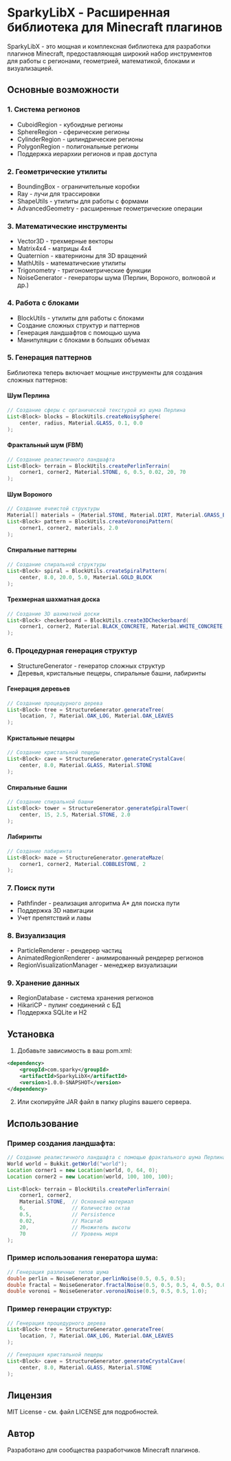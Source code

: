 # SparkyLibX - Расширенная библиотека для Minecraft плагинов

SparkyLibX - это мощная и комплексная библиотека для разработки плагинов Minecraft, 
предоставляющая широкий набор инструментов для работы с регионами, геометрией, 
математикой, блоками и визуализацией.

## Основные возможности

### 1. Система регионов
- CuboidRegion - кубоидные регионы
- SphereRegion - сферические регионы
- CylinderRegion - цилиндрические регионы
- PolygonRegion - полигональные регионы
- Поддержка иерархии регионов и прав доступа

### 2. Геометрические утилиты
- BoundingBox - ограничительные коробки
- Ray - лучи для трассировки
- ShapeUtils - утилиты для работы с формами
- AdvancedGeometry - расширенные геометрические операции

### 3. Математические инструменты
- Vector3D - трехмерные векторы
- Matrix4x4 - матрицы 4x4
- Quaternion - кватернионы для 3D вращений
- MathUtils - математические утилиты
- Trigonometry - тригонометрические функции
- NoiseGenerator - генераторы шума (Перлин, Вороного, волновой и др.)

### 4. Работа с блоками
- BlockUtils - утилиты для работы с блоками
- Создание сложных структур и паттернов
- Генерация ландшафтов с помощью шума
- Манипуляции с блоками в больших объемах

### 5. Генерация паттернов
Библиотека теперь включает мощные инструменты для создания сложных паттернов:

#### Шум Перлина
```java
// Создание сферы с органической текстурой из шума Перлина
List<Block> blocks = BlockUtils.createNoisySphere(
    center, radius, Material.GLASS, 0.1, 0.0
);
```

#### Фрактальный шум (FBM)
```java
// Создание реалистичного ландшафта
List<Block> terrain = BlockUtils.createPerlinTerrain(
    corner1, corner2, Material.STONE, 6, 0.5, 0.02, 20, 70
);
```

#### Шум Вороного
```java
// Создание ячеистой структуры
Material[] materials = {Material.STONE, Material.DIRT, Material.GRASS_BLOCK};
List<Block> pattern = BlockUtils.createVoronoiPattern(
    corner1, corner2, materials, 2.0
);
```

#### Спиральные паттерны
```java
// Создание спиральной структуры
List<Block> spiral = BlockUtils.createSpiralPattern(
    center, 8.0, 20.0, 5.0, Material.GOLD_BLOCK
);
```

#### Трехмерная шахматная доска
```java
// Создание 3D шахматной доски
List<Block> checkerboard = BlockUtils.create3DCheckerboard(
    corner1, corner2, Material.BLACK_CONCRETE, Material.WHITE_CONCRETE, 2
);
```

### 6. Процедурная генерация структур
- StructureGenerator - генератор сложных структур
- Деревья, кристальные пещеры, спиральные башни, лабиринты

#### Генерация деревьев
```java
// Создание процедурного дерева
List<Block> tree = StructureGenerator.generateTree(
    location, 7, Material.OAK_LOG, Material.OAK_LEAVES
);
```

#### Кристальные пещеры
```java
// Создание кристальной пещеры
List<Block> cave = StructureGenerator.generateCrystalCave(
    center, 8.0, Material.GLASS, Material.STONE
);
```

#### Спиральные башни
```java
// Создание спиральной башни
List<Block> tower = StructureGenerator.generateSpiralTower(
    center, 15, 2.5, Material.STONE, 2.0
);
```

#### Лабиринты
```java
// Создание лабиринта
List<Block> maze = StructureGenerator.generateMaze(
    corner1, corner2, Material.COBBLESTONE, 2
);
```

### 7. Поиск пути
- Pathfinder - реализация алгоритма A* для поиска пути
- Поддержка 3D навигации
- Учет препятствий и лавы

### 8. Визуализация
- ParticleRenderer - рендерер частиц
- AnimatedRegionRenderer - анимированный рендерер регионов
- RegionVisualizationManager - менеджер визуализации

### 9. Хранение данных
- RegionDatabase - система хранения регионов
- HikariCP - пулинг соединений с БД
- Поддержка SQLite и H2

## Установка

1. Добавьте зависимость в ваш pom.xml:
```xml
<dependency>
    <groupId>com.sparky</groupId>
    <artifactId>SparkyLibX</artifactId>
    <version>1.0.0-SNAPSHOT</version>
</dependency>
```

2. Или скопируйте JAR файл в папку plugins вашего сервера.

## Использование

### Пример создания ландшафта:
```java
// Создание реалистичного ландшафта с помощью фрактального шума Перлина
World world = Bukkit.getWorld("world");
Location corner1 = new Location(world, 0, 64, 0);
Location corner2 = new Location(world, 100, 100, 100);

List<Block> terrain = BlockUtils.createPerlinTerrain(
    corner1, corner2, 
    Material.STONE,  // Основной материал
    6,               // Количество октав
    0.5,             // Persistence
    0.02,            // Масштаб
    20,              // Множитель высоты
    70               // Уровень моря
);
```

### Пример использования генератора шума:
```java
// Генерация различных типов шума
double perlin = NoiseGenerator.perlinNoise(0.5, 0.5, 0.5);
double fractal = NoiseGenerator.fractalNoise(0.5, 0.5, 0.5, 4, 0.5, 0.01);
double voronoi = NoiseGenerator.voronoiNoise(0.5, 0.5, 0.5, 1.0);
```

### Пример генерации структур:
```java
// Генерация процедурного дерева
List<Block> tree = StructureGenerator.generateTree(
    location, 7, Material.OAK_LOG, Material.OAK_LEAVES
);

// Генерация кристальной пещеры
List<Block> cave = StructureGenerator.generateCrystalCave(
    center, 8.0, Material.GLASS, Material.STONE
);
```

## Лицензия

MIT License - см. файл LICENSE для подробностей.

## Автор

Разработано для сообщества разработчиков Minecraft плагинов.